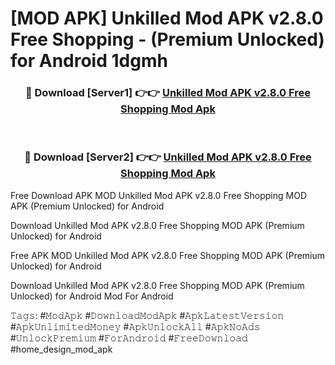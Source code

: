 # [MOD APK] Unkilled Mod APK v2.8.0 Free Shopping - (Premium Unlocked) for Android 1dgmh



<div align="center">
<h3>🔴 Download [Server1] 👉👉 <a href="https://momento.my/?title=Unkilled_Mod_APK_v2.8.0_Free_Shopping">Unkilled Mod APK v2.8.0 Free Shopping Mod Apk</a></h3><br>

<h3>🔴 Download [Server2] 👉👉 <a href="https://momento.my/?title=Unkilled_Mod_APK_v2.8.0_Free_Shopping">Unkilled Mod APK v2.8.0 Free Shopping Mod Apk</a></h3>
</div>



Free Download APK MOD Unkilled Mod APK v2.8.0 Free Shopping MOD APK (Premium Unlocked) for Android

Download Unkilled Mod APK v2.8.0 Free Shopping MOD APK (Premium Unlocked) for Android

Free APK MOD Unkilled Mod APK v2.8.0 Free Shopping MOD APK (Premium Unlocked) for Android

Download Unkilled Mod APK v2.8.0 Free Shopping MOD APK (Premium Unlocked) for Android Mod For Android

𝚃𝚊𝚐𝚜: #𝙼𝚘𝚍𝙰𝚙𝚔 #𝙳𝚘𝚠𝚗𝚕𝚘𝚊𝚍𝙼𝚘𝚍𝙰𝚙𝚔 #𝙰𝚙𝚔𝙻𝚊𝚝𝚎𝚜𝚝𝚅𝚎𝚛𝚜𝚒𝚘𝚗 #𝙰𝚙𝚔𝚄𝚗𝚕𝚒𝚖𝚒𝚝𝚎𝚍𝙼𝚘𝚗𝚎𝚢 #𝙰𝚙𝚔𝚄𝚗𝚕𝚘𝚌𝚔𝙰𝚕𝚕 #𝙰𝚙𝚔𝙽𝚘𝙰𝚍𝚜 #𝚄𝚗𝚕𝚘𝚌𝚔𝙿𝚛𝚎𝚖𝚒𝚞𝚖 #𝙵𝚘𝚛𝙰𝚗𝚍𝚛𝚘𝚒𝚍 #𝙵𝚛𝚎𝚎𝙳𝚘𝚠𝚗𝚕𝚘𝚊𝚍 #home_design_mod_apk
